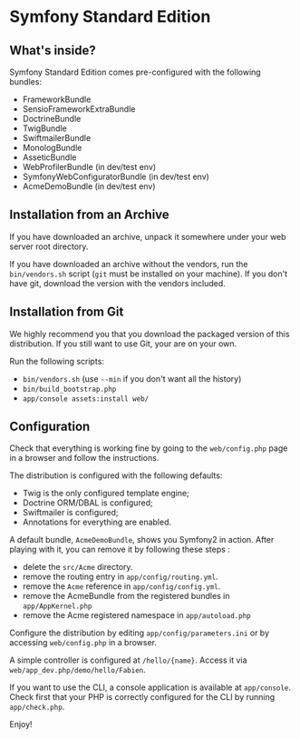 Symfony Standard Edition
========================

What's inside?
--------------

Symfony Standard Edition comes pre-configured with the following bundles:

 * FrameworkBundle
 * SensioFrameworkExtraBundle
 * DoctrineBundle
 * TwigBundle
 * SwiftmailerBundle
 * MonologBundle
 * AsseticBundle
 * WebProfilerBundle (in dev/test env)
 * SymfonyWebConfiguratorBundle (in dev/test env)
 * AcmeDemoBundle (in dev/test env)

Installation from an Archive
----------------------------

If you have downloaded an archive, unpack it somewhere under your web server
root directory.

If you have downloaded an archive without the vendors, run the
`bin/vendors.sh` script (`git` must be installed on your machine). If you
don't have git, download the version with the vendors included.

Installation from Git
---------------------

We highly recommend you that you download the packaged version of this
distribution. If you still want to use Git, your are on your own.

Run the following scripts:

 * `bin/vendors.sh` (use `--min` if you don't want all the history)
 * `bin/build_bootstrap.php`
 * `app/console assets:install web/`

Configuration
-------------

Check that everything is working fine by going to the `web/config.php` page in a
browser and follow the instructions.

The distribution is configured with the following defaults:

 * Twig is the only configured template engine;
 * Doctrine ORM/DBAL is configured;
 * Swiftmailer is configured;
 * Annotations for everything are enabled.

A default bundle, `AcmeDemoBundle`, shows you Symfony2 in action. After
playing with it, you can remove it by following these steps :
 * delete the `src/Acme` directory.
 * remove the routing entry in `app/config/routing.yml`.
 * remove the `Acme` reference in `app/config/config.yml`.
 * remove the AcmeBundle from the registered bundles in `app/AppKernel.php`
 * remove the Acme registered namespace in `app/autoload.php`

Configure the distribution by editing `app/config/parameters.ini` or by
accessing `web/config.php` in a browser.

A simple controller is configured at `/hello/{name}`. Access it via
`web/app_dev.php/demo/hello/Fabien`.

If you want to use the CLI, a console application is available at
`app/console`. Check first that your PHP is correctly configured for the CLI
by running `app/check.php`.

Enjoy!
